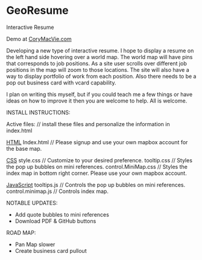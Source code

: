 GeoResume
==============

Interactive Resume

Demo at <a href="http://www.corymacvie.com">CoryMacVie.com</a>

Developing a new type of interactive resume. I hope to display a resume on the left hand side hovering over a world map.
The world map will have pins that corresponds to job positions.  As a site user scrolls over different job positions in
the map will zoom to those locations.  The site will also have a way to display portfolio of work from each position. 
Also there needs to be a pop out business card with vcard capability. 

I plan on writing this myself, but if you could teach me a few things or have ideas on how to improve it then you are welcome to help.  All is welcome. 

INSTALL INSTRUCTIONS:

Active files: // install these files and personalize the information in index.html

<u>HTML</u>
Index.html  // Please signup and use your own mapbox account for the base map.

<u>CSS</u>
style.css  // Customize to your desired preference. 
tooltip.css // Styles the pop up bubbles on mini references.
control.MiniMap.css // Styles the index map in bottom right corner.  Please use your own mapbox account.

<u>JavaScript</u>
tooltips.js  // Controls the pop up bubbles on mini references.
control.minimap.js  // Controls index map.



NOTABLE UPDATES:

- Add quote bubbles to mini references
- Download PDF & GitHub buttons

ROAD MAP:

- Pan Map slower
- Create business card pullout
